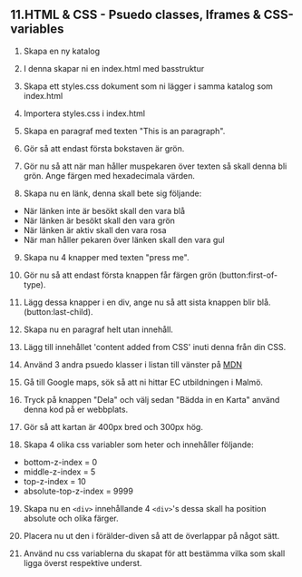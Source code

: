 ## 11.HTML & CSS - Psuedo classes, Iframes & CSS-variables

1. Skapa en ny katalog

1. I denna skapar ni en index.html med basstruktur

1. Skapa ett styles.css dokument som ni lägger i samma katalog som index.html

1. Importera styles.css i index.html

1. Skapa en paragraf med texten "This is an paragraph".

1. Gör så att endast första bokstaven är grön.

1. Gör nu så att när man håller muspekaren över texten så skall denna bli grön. Ange färgen med hexadecimala värden.

1. Skapa nu en länk, denna skall bete sig följande:
  * När länken inte är besökt skall den vara blå
  * När länken är besökt skall den vara grön
  * När länken är aktiv skall den vara rosa
  * När man håller pekaren över länken skall den vara gul

9. Skapa nu 4 knapper med texten "press me".

10. Gör nu så att endast första knappen får färgen grön (button:first-of-type).

11. Lägg dessa knapper i en div, ange nu så att sista knappen blir blå. (button:last-child).

12. Skapa nu en paragraf helt utan innehåll.

13. Lägg till innehållet 'content added from CSS' inuti denna från din CSS.

14. Använd 3 andra psuedo klasser i listan till vänster på [MDN](https://developer.mozilla.org/en-US/docs/Web/CSS/Pseudo-elements)

15. Gå till Google maps, sök så att ni hittar EC utbildningen i Malmö.

16. Tryck på knappen "Dela" och välj sedan "Bädda in en Karta" använd denna kod på er webbplats.

17. Gör så att kartan är 400px bred och 300px hög.

18. Skapa 4 olika css variabler som heter och innehåller följande:
  * bottom-z-index = 0
  * middle-z-index = 5
  * top-z-index = 10
  * absolute-top-z-index = 9999

19. Skapa nu en ```<div>``` innehållande 4 ```<div>```'s dessa skall ha position absolute och olika färger.

20. Placera nu ut den i förälder-diven så att de överlappar på något sätt.

21. Använd nu css variablerna du skapat för att bestämma vilka som skall ligga överst respektive underst.

